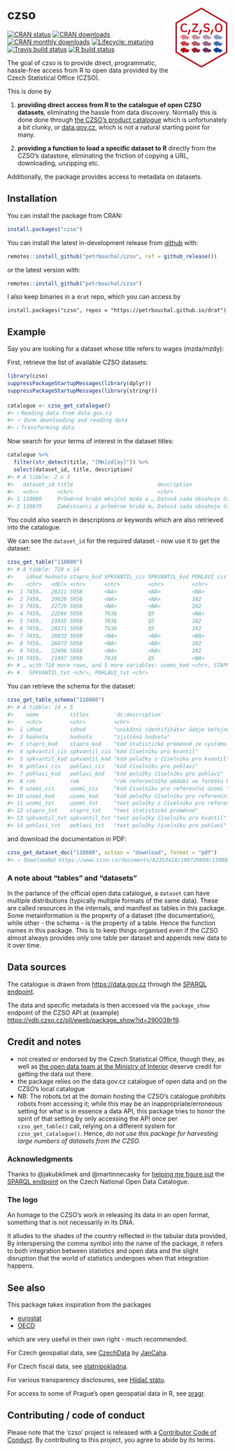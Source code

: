 
<!-- README.md is generated from README.Rmd. Please edit that file -->

# czso <img src='man/figures/logo.png' align="right" height="138" />

<!-- badges: start -->

[![CRAN
status](https://www.r-pkg.org/badges/version/czso)](https://CRAN.R-project.org/package=czso)
[![CRAN
downloads](https://cranlogs.r-pkg.org/badges/grand-total/czso)](https://CRAN.R-project.org/package=czso)
[![CRAN monthly
downloads](https://cranlogs.r-pkg.org/badges/last-month/czso)](https://CRAN.R-project.org/package=czso)
[![Lifecycle:
maturing](https://img.shields.io/badge/lifecycle-maturing-blue.svg)](https://www.tidyverse.org/lifecycle/#maturing)
[![Travis build
status](https://travis-ci.org/petrbouchal/czso.svg?branch=master)](https://travis-ci.org/petrbouchal/czso)
[![R build
status](https://github.com/petrbouchal/czso/workflows/R-CMD-check/badge.svg)](https://github.com/petrbouchal/czso/actions)
<!-- badges: end -->

The goal of czso is to provide direct, programmatic, hassle-free access
from R to open data provided by the Czech Statistical Office (CZSO).

This is done by

1.  **providing direct access from R to the catalogue of open CZSO
    datasets**, eliminating the hassle from data discovery. Normally
    this is done done through [the CZSO’s product
    catalogue](https://www.czso.cz/csu/czso/otevrena-data-v-katalogu-produktu-csu)
    which is unfortunately a bit clunky, or
    [data.gov.cz](https://data.gov.cz), which is not a natural starting
    point for many.

2.  **providing a function to load a specific dataset to R** directly
    from the CZSO’s datastore, eliminating the friction of copying a
    URL, downloading, unzipping etc.

Additionally, the package provides access to metadata on datasets.

## Installation

You can install the package from CRAN:

``` r
install.packages("czso")
```

You can install the latest in-development release from
[github](https://github.com/petrbouchal/czso) with:

``` r
remotes::install_github("petrbouchal/czso", ref = github_release())
```

or the latest version with:

``` r
remotes::install_github("petrbouchal/czso")
```

I also keep binaries in a `drat` repo, which you can access by

    install.packages("czso", repos = "https://petrbouchal.github.io/drat")

## Example

Say you are looking for a dataset whose title refers to wages
(mzda/mzdy):

First, retrieve the list of available CZSO datasets:

``` r
library(czso)
suppressPackageStartupMessages(library(dplyr))
suppressPackageStartupMessages(library(stringr))

catalogue <- czso_get_catalogue()
#> ℹ Reading data from data.gov.cz
#> ✓ Done downloading and reading data
#> ℹ Transforming data
```

Now search for your terms of interest in the dataset titles:

``` r
catalogue %>% 
  filter(str_detect(title, "[Mm]zd[ay]")) %>% 
  select(dataset_id, title, description)
#> # A tibble: 2 x 3
#>   dataset_id title                           description                                            
#>   <chr>      <chr>                           <chr>                                                  
#> 1 110080     Průměrná hrubá měsíční mzda a … Datová sada obsahuje časovou řadu průměrných měsíčních…
#> 2 110079     Zaměstnanci a průměrné hrubé m… Datová sada obsahuje časovou řadu počtu zaměstnanců a …
```

You could also search in descriptions or keywords which are also
retrieved into the catalogue.

We can see the `dataset_id` for the required dataset - now use it to get
the dataset:

``` r
czso_get_table("110080")
#> # A tibble: 720 x 14
#>    idhod hodnota stapro_kod SPKVANTIL_cis SPKVANTIL_kod POHLAVI_cis POHLAVI_kod   rok uzemi_cis
#>    <chr>   <dbl> <chr>      <chr>         <chr>         <chr>       <chr>       <int> <chr>    
#>  1 7459…   26211 5958       <NA>          <NA>          <NA>        <NA>         2013 97       
#>  2 7459…   29026 5958       <NA>          <NA>          102         1            2013 97       
#>  3 7459…   22729 5958       <NA>          <NA>          102         2            2013 97       
#>  4 7459…   22266 5958       7636          Q5            <NA>        <NA>         2013 97       
#>  5 7459…   23955 5958       7636          Q5            102         1            2013 97       
#>  6 7459…   20271 5958       7636          Q5            102         2            2013 97       
#>  7 7459…   26033 5958       <NA>          <NA>          <NA>        <NA>         2012 97       
#>  8 7459…   28873 5958       <NA>          <NA>          102         1            2012 97       
#>  9 7459…   22496 5958       <NA>          <NA>          102         2            2012 97       
#> 10 7459…   21997 5958       7636          Q5            <NA>        <NA>         2012 97       
#> # … with 710 more rows, and 5 more variables: uzemi_kod <chr>, STAPRO_TXT <chr>, uzemi_txt <chr>,
#> #   SPKVANTIL_txt <chr>, POHLAVI_txt <chr>
```

You can retrieve the schema for the dataset:

``` r
czso_get_table_schema("110080")
#> # A tibble: 14 x 5
#>    name          titles        `dc:description`                                    required datatype
#>    <chr>         <chr>         <chr>                                               <lgl>    <chr>   
#>  1 idhod         idhod         "unikátní identifikátor údaje Veřejné databáze ČSÚ" TRUE     string  
#>  2 hodnota       hodnota       "zjištěná hodnota"                                  TRUE     number  
#>  3 stapro_kod    stapro_kod    "kód statistické proměnné ze systému SMS UKAZ"      TRUE     string  
#>  4 spkvantil_cis spkvantil_cis "kód číselníku pro kvantil"                         TRUE     string  
#>  5 spkvantil_kod spkvantil_kod "kód položky z číselníku pro kvantil"               TRUE     string  
#>  6 pohlavi_cis   pohlavi_cis   "kód číselníku pro pohlaví"                         TRUE     string  
#>  7 pohlavi_kod   pohlavi_kod   "kód položky číselníku pro pohlaví"                 TRUE     string  
#>  8 rok           rok           "rok referenčního období ve formátu RRRR"           TRUE     number  
#>  9 uzemi_cis     uzemi_cis     "kód číselníku pro referenční území "               TRUE     string  
#> 10 uzemi_kod     uzemi_kod     "kód položky číselníku pro referenční území"        TRUE     string  
#> 11 uzemi_txt     uzemi_txt     "text položky z číselníku pro referenční území"     TRUE     string  
#> 12 stapro_txt    stapro_txt    "text statistické proměnné"                         TRUE     string  
#> 13 spkvantil_txt spkvantil_txt "text položky číselníku pro kvantil"                TRUE     string  
#> 14 pohlavi_txt   pohlavi_txt   "text položky číselníku pro pohlaví"                TRUE     string
```

and download the documentation in PDF:

``` r
czso_get_dataset_doc("110080", action = "download", format = "pdf")
#> ✓ Downloaded https://www.czso.cz/documents/62353418/109720808/110080-19dds.pdf to 110080-19dds.pdf
```

### A note about “tables” and “datasets”

In the parlance of the official open data catalogue, a `dataset` can
have multiple distributions (typically multiple formats of the same
data). These are called resources in the internals, and manifest as
tables in this package. Some metainformation is the property of a
dataset (the documentation), while other - the schema - is the property
of a table. Hence the function names in this package. This is to keep
things organised even if the CZSO almost always provides only one table
per dataset and appends new data to it over time.

## Data sources

The catalogue is drawn from <https://data.gov.cz> through the [SPARQL
endpoint](https://data.gov.cz/sparql).

The data and specific metadata is then accessed via the `package_show`
endpoint of the CZSO API at (example)
<https://vdb.czso.cz/pll/eweb/package_show?id=290038r19>.

## Credit and notes

  - not created or endorsed by the Czech Statistical Office, though
    they, as well as [the open data team at the Ministry of
    Interior](https://data.gov.cz/) deserve credit for getting the data
    out there.
  - the package relies on the data.gov.cz catalogue of open data and on
    the CZSO’s local catalogue
  - NB: The robots.txt at the domain hosting the CZSO’s catalogue
    prohibits robots from accessing it; while this may be an
    inappropriate/erroneous setting for what is in essence a data API,
    this package tries to honor the spirit of that setting by only
    accessing the API once per `czso_get_table()` call, relying on a
    different system for `czso_get_catalogue()`. Hence, *do not use this
    package for harvesting large numbers of datasets from the CZSO.*

### Acknowledgments

Thanks to @jakubklimek and @martinnecasky for [helping me figure
out](https://github.com/opendata-mvcr/nkod/issues/19) the [SPARQL
endpoint](https://data.gov.cz/sparql) on the Czech National Open Data
Catalogue.

### The logo

An homage to the CZSO’s work in releasing its data in an open format,
something that is not necessarily in its DNA.

It alludes to the shades of the country reflected in the tabular data
provided, By interspersing the comma symbol into the name of the
package, it refers to both integration between statistics and open data
and the slight disruption that the world of statistics undergoes when
that integration happens.

## See also

This package takes inspiration from the packages

  - [eurostat](https://github.com/rOpenGov/eurostat/)
  - [OECD](https://github.com/expersso/OECD)

which are very useful in their own right - much recommended.

For Czech geospatial data, see
[CzechData](https://github.com/JanCaha/CzechData/) by
[JanCaha](https://github.com/JanCaha/).

For Czech fiscal data, see
[statnipokladna](https://github.com/petrbouchal/statnipokladna).

For various transparency disclosures, see [Hlídač
státu](https://hlidacstatu.cz).

For access to some of Prague’s open geospatial data in R, see
[pragr](https://github.com/petrbouchal/pragr).

## Contributing / code of conduct

Please note that the ‘czso’ project is released with a [Contributor Code
of Conduct](https://petrbouchal.github.io/czso/CODE_OF_CONDUCT.html). By
contributing to this project, you agree to abide by its terms.
